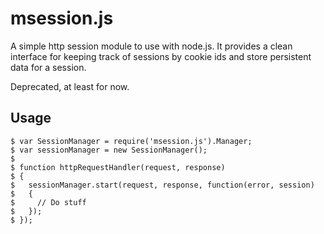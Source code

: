 # msession.js

A simple http session module to use with node.js. It provides a clean interface for keeping track of sessions by cookie ids and store persistent data for a session.

Deprecated, at least for now.

## Usage

    $ var SessionManager = require('msession.js').Manager;
    $ var sessionManager = new SessionManager();
    $
    $ function httpRequestHandler(request, response)
    $ {
    $   sessionManager.start(request, response, function(error, session)
    $   {
    $     // Do stuff
    $   });
    $ });


